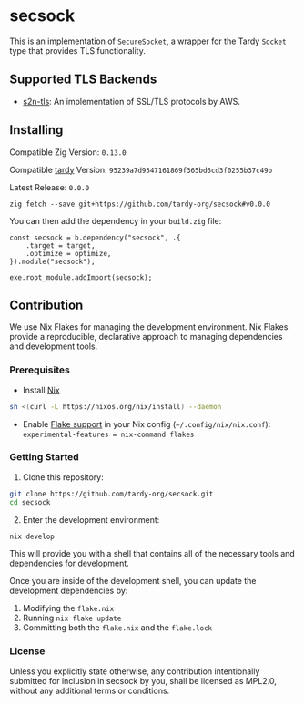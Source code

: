 # secsock 

This is an implementation of `SecureSocket`, a wrapper for the Tardy `Socket` type that provides TLS functionality.

## Supported TLS Backends
- [s2n-tls](https://github.com/aws/s2n-tls): An implementation of SSL/TLS protocols by AWS.

## Installing
Compatible Zig Version: `0.13.0`

Compatible [tardy](https://github.com/tardy-org/tardy) Version: `95239a7d9547161869f365bd6cd3f0255b37c49b`

Latest Release: `0.0.0`
```
zig fetch --save git+https://github.com/tardy-org/secsock#v0.0.0
```

You can then add the dependency in your `build.zig` file:
```zig
const secsock = b.dependency("secsock", .{
    .target = target,
    .optimize = optimize,
}).module("secsock");

exe.root_module.addImport(secsock);
```

## Contribution
We use Nix Flakes for managing the development environment. Nix Flakes provide a reproducible, declarative approach to managing dependencies and development tools.

### Prerequisites
 - Install [Nix](https://nixos.org/download/)
```bash 
sh <(curl -L https://nixos.org/nix/install) --daemon
```
 - Enable [Flake support](https://nixos.wiki/wiki/Flakes) in your Nix config (`~/.config/nix/nix.conf`): `experimental-features = nix-command flakes`

### Getting Started
1. Clone this repository:
```bash
git clone https://github.com/tardy-org/secsock.git
cd secsock
```

2. Enter the development environment:
```bash
nix develop
```

This will provide you with a shell that contains all of the necessary tools and dependencies for development.

Once you are inside of the development shell, you can update the development dependencies by:
1. Modifying the `flake.nix`
2. Running `nix flake update`
3. Committing both the `flake.nix` and the `flake.lock`

### License
Unless you explicitly state otherwise, any contribution intentionally submitted for inclusion in secsock by you, shall be licensed as MPL2.0, without any additional terms or conditions.

